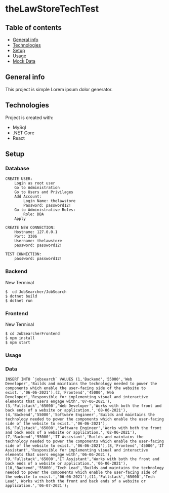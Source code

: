 # theLawStoreTechTest

## Table of contents
* [General info](#general-info)
* [Technologies](#technologies)
* [Setup](#setup)
* [Usage](#Usage)
* [Mock Data](#Data)

## General info
This project is simple Lorem ipsum dolor generator.
	
## Technologies
Project is created with:
* MySql
* .NET Core
* React

## Setup

### Database
```
CREATE USER:
	Login as root user
	Go to Administration
	Go to Users and Privilages
	Add Account:
		Login Name: thelawstore
		Password: password12!
	Go to Administrative Roles:
		Role: DBA
	Apply

CREATE NEW CONNECTION:
	Hostname: 127.0.0.1
	Port: 3306
	Username: thelawstore
	password: password12!

TEST CONNECTION:
	password: password12!
```

### Backend
New Terminal
```
$  cd JobSearcher/JobSearch
$ dotnet build 
$ dotnet run 
```

### Frontend
New Terminal
```
$ cd JobSearcherFrontend 
$ npm install
$ npm start
```
### Usage


### Data
```
INSERT INTO `jobsearch` VALUES (1,'Backend','55000','Web Developer','Builds and maintains the technology needed to power the components which enable the user-facing side of the website to exist.','06-06-2021'),(2,'Frontend','45000','Web Developer','Responsible for implementing visual and interactive elements that users engage with','07-06-2021'),(3,'Fullstack','65000','Web Developer','Works with both the front and back ends of a website or application.','08-06-2021'),(4,'Backend','55000','Software Engineer','Builds and maintains the technology needed to power the components which enable the user-facing side of the website to exist.','06-06-2021'),(6,'Fullstack','65000','Software Engineer','Works with both the front and back ends of a website or application.','02-06-2021'),(7,'Backend','55000','IT Assistant','Builds and maintains the technology needed to power the components which enable the user-facing side of the website to exist.','06-06-2021'),(8,'Frontend','45000','IT Assistant','Responsible for implementing visual and interactive elements that users engage with','06-06-2021'),(9,'Fullstack','65000','IT Assistant','Works with both the front and back ends of a website or application.','06-06-2021'),(10,'Backend','55000','Tech Lead','Builds and maintains the technology needed to power the components which enable the user-facing side of the website to exist.','06-06-2021'),(11,'Fullstack','65000','Tech Lead','Works with both the front and back ends of a website or application.','06-07-2021');
```
